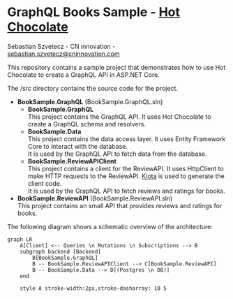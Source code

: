 # GraphQL Books Sample - [Hot Chocolate](https://github.com/chilliCream/graphql-platform/)

Sebastian Szvetecz - CN innovation - sebastian.szvetecz@cninnovation.com

This repository contains a sample project that demonstrates how to use Hot Chocolate to create a GraphQL API in ASP.NET Core.

The /src directory contains the source code for the project.

- **BookSample.GraphQL** (BookSample.GraphQL.sln)
  - **BookSample.GraphQL**\
    This project contains the GraphQL API. It uses Hot Chocolate to create a GraphQL schema and resolvers.
  - **BookSample.Data**\
    This project contains the data access layer. It uses Entity Framework Core to interact with the database.\
    It is used by the GraphQL API to fetch data from the database.
  - **BookSample.ReviewAPIClient**\
    This project contains a client for the ReviewAPI. It uses HttpClient to make HTTP requests to the ReviewAPI. [Kiota](https://learn.microsoft.com/en-us/openapi/kiota/overview) is used to generate the client code.\
    It is used by the GraphQL API to fetch reviews and ratings for books.
- **BookSample.ReviewAPI** (BookSample.ReviewAPI.sln)\
  This project contains an small API that provides reviews and ratings for books.

The following diagram shows a schematic overview of the architecture:

```mermaid
graph LR
    A[Client] <-- Queries \n Mutations \n Subscriptions --> B
    subgraph backend [Backend]
        B[BookSample.GraphQL]
        B -- BookSample.ReviewAPIClient --> C[BookSample.ReviewAPI]
        B -- BookSample.Data --> D[(Postgres \n DB)]
    end

    style A stroke-width:2px,stroke-dasharray: 10 5
```
